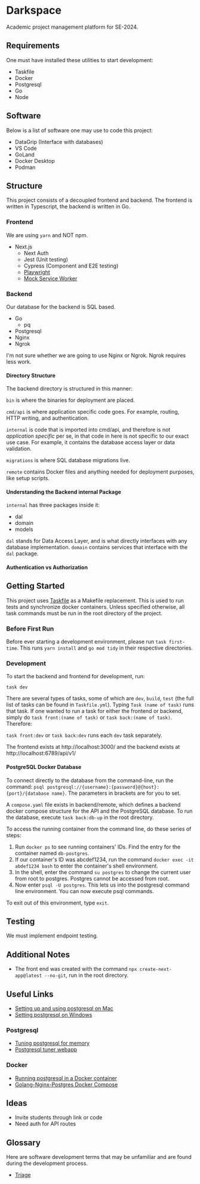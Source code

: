 # Darkspace

Academic project management platform for SE-2024.

## Requirements

One must have installed these utilities to start development:

- Taskfile
- Docker
- Postgresql
- Go
- Node

## Software

Below is a list of software one may use to code this project:

- DataGrip (Interface with databases)
- VS Code
- GoLand
- Docker Desktop
- Podman

## Structure

This project consists of a decoupled frontend and backend. The frontend is written in Typescript, the backend is written in Go.

### Frontend

We are using ```yarn``` and NOT npm.

- Next.js
  - Next Auth
  - Jest (Unit testing)
  - Cypress (Component and E2E testing)
  - [Playwright](https://playwright.dev/)
  - [Mock Service Worker](https://mswjs.io/)

### Backend

Our database for the backend is SQL based.

- Go
  - pq
- Postgresql
- Nginx
- Ngrok

I'm not sure whether we are going to use Nginx or Ngrok. Ngrok requires less work.

#### Directory Structure

The backend directory is structured in this manner:

```bin``` is where the binaries for deployment are placed.

```cmd/api``` is where application specific code goes. For example, routing, HTTP writing, and authentication.

```internal``` is code that is imported into cmd/api, and therefore is not *application specific* per se, in that code in here is not specific to our exact use case. For example, it contains the database access layer or data validation.

```migrations``` is where SQL database migrations live.

```remote``` contains Docker files and anything needed for deployment purposes, like setup scripts.

#### Understanding the Backend **internal** Package

```internal``` has three packages inside it:

- dal
- domain
- models

```dal``` stands for Data Access Layer, and is what directly interfaces with any database implementation. ```domain``` contains services that interface with the ```dal``` package.

#### Authentication vs Authorization

## Getting Started

This project uses [Taskfile](https://taskfile.dev) as a Makefile replacement. This is used to run tests and synchronize docker containers. Unless specified otherwise, all task commands must be run in the root directory of the project.

### Before First Run

Before ever starting a development environment, please run ```task first-time```. This runs ```yarn install``` and ```go mod tidy``` in their respective directories.

### Development

To start the backend and frontend for development, run:

```task dev```

There are several types of tasks, some of which are ```dev```, ```build```, ```test``` (the full list of tasks can be found in ```Taskfile.yml```). Typing ```Task (name of task)``` runs that task. If one wanted to run a task for either the frontend or backend, simply do ```task front:(name of task)``` or ```task back:(name of task)```. Therefore:

```task front:dev``` or ```task back:dev``` runs each ```dev``` task separately.

The frontend exists at http://localhost:3000/ and the backend exists at http://localhost:6789/api/v1/

#### PostgreSQL Docker Database

To connect directly to the database from the command-line, run the command: ```psql postgresql://{username}:{password}@{host}:{port}/{database name}```. The parameters in brackets are for you to set.

A ```compose.yaml``` file exists in backend/remote, which defines a backend docker compose structure for the API and the PostgreSQL database. To run the database, execute ```task back:db-up``` in the root directory.

To access the running container from the command line, do these series of steps:

1. Run ```docker ps``` to see running containers' IDs. Find the entry for the container named ```db-postgres```.
2. If our container's ID was abcdef1234, run the command ```docker exec -it abdef1234 bash``` to enter the container's shell environment.
3. In the shell, enter the command ```su postgres``` to change the current user from root to postgres. Postgres cannot be accessed from root.
4. Now enter ```psql -U postgres```. This lets us into the postgresql command line environment. You can now execute psql commands.

To exit out of this environment, type ```exit```.

## Testing

We must implement endpoint testing.

## Additional Notes

- The front end was created with the command ```npx create-next-app@latest --no-git```, run in the root directory.

## Useful Links

- [Setting up and using postgresql on Mac](https://www.sqlshack.com/setting-up-a-postgresql-database-on-mac/)
- [Setting postgresql on Windows](https://www.prisma.io/dataguide/postgresql/setting-up-a-local-postgresql-database#setting-up-postgresql-on-windows)

### Postgresql

- [Tuning postgresql for memory](https://www.enterprisedb.com/postgres-tutorials/how-tune-postgresql-memory)
- [Postgresql tuner webapp](https://pgtune.leopard.in.ua/)

### Docker

- [Running postgresql in a Docker container](https://www.docker.com/blog/how-to-use-the-postgres-docker-official-image/)
- [Golang-Nginx-Postgres Docker Compose](https://github.com/docker/awesome-compose/tree/master/nginx-golang-postgres)

## Ideas

- Invite students through link or code
- Need auth for API routes

## Glossary

Here are software development terms that may be unfamiliar and are found during the development process.

- [Triage](https://dictionary.cambridge.org/dictionary/english/triage)

